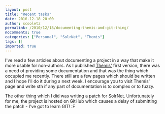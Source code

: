 ```yaml
---
layout: post
title: "Recent tasks"
date: 2010-12-18 20:00
author: scooletz
permalink: /2010/12/18/documenting-themis-and-git-thing/
nocomments: true
categories: ["Personal", "SolrNet", "Themis"]
tags: []
imported: true
---
```


I've read a few articles about documenting a project in a way that make it more usable for non-authors. As I published [Themis'](http://themis.codeplex.com/) first version, there was a need of providing some documentation and that was the thing which occupied me recently. There still are a few pages which should be written and I hope I'll do it during a next week. I encourage you to visit Themis' page and write sth if any part of documentation is to complex or to fuzzy.

The other thing which I did was writing a patch for [SolrNet](https://github.com/mausch/SolrNet). Unfortunately for me, the project is hosted on GitHub which causes a delay of submitting the patch - I've got to learn GIT! :F
